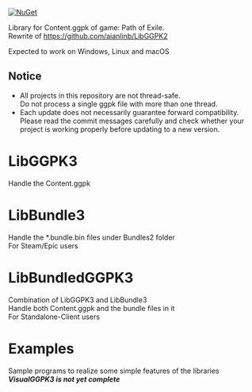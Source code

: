[![NuGet](https://img.shields.io/nuget/v/LibGGPK3.LibBundledGGPK3)](https://www.nuget.org/packages?q=LibGGPK3)

Library for Content.ggpk of game: Path of Exile.  
Rewrite of https://github.com/aianlinb/LibGGPK2

Expected to work on Windows, Linux and macOS

## Notice
- All projects in this repository are not thread-safe.  
Do not process a single ggpk file with more than one thread.
- Each update does not necessarily guarantee forward compatibility.  
Please read the commit messages carefully and check whether your project is working properly before updating to a new version.

# LibGGPK3
Handle the Content.ggpk

# LibBundle3
Handle the *.bundle.bin files under Bundles2 folder  
For Steam/Epic users

# LibBundledGGPK3
Combination of LibGGPK3 and LibBundle3  
Handle both Content.ggpk and the bundle files in it  
For Standalone-Client users

# Examples
Sample programs to realize some simple features of the libraries  
***VisualGGPK3 is not yet complete***